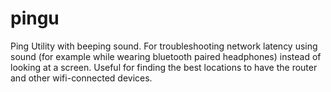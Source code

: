 # pingu

Ping Utility with beeping sound. For troubleshooting network latency using sound (for example while wearing bluetooth paired headphones) instead of looking at a screen. Useful for finding the best locations to have the router and other wifi-connected devices. 
